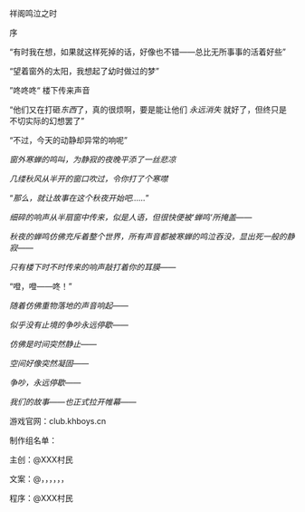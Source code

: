 祥阁鸣泣之时

序

“有时我在想，如果就这样死掉的话，好像也不错——总比无所事事的活着好些”

“望着窗外的太阳，我想起了幼时做过的梦”

”咚咚咚“ 楼下传来声音

“他们又在打砸*东西*了，真的很烦啊，要是能让他们 *永远消失* 就好了，但终只是不切实际的幻想罢了”

“不过，今天的动静却异常的响呢”

*窗外寒蝉的鸣叫，为静寂的夜晚平添了一丝悲凉*

*几缕秋风从半开的窗口吹过，令你打了个寒噤*

“*那么，就让故事在这个秋夜开始吧……*”

*细碎的响声从半扇窗中传来，似是人语，但很快便被‘蝉鸣‘所掩盖——*

*秋夜的蝉鸣仿佛充斥着整个世界，所有声音都被寒蝉的鸣泣吞没，显出死一般的静寂——*

*只有楼下时不时传来的响声敲打着你的耳膜——*

“噔，噔——咚！”

*随着仿佛重物落地的声音响起——*

*似乎没有止境的争吵永远停歇——*

*仿佛是时间突然静止——*

*空间好像突然凝固——*

*争吵，永远停歇——*

*我们的故事——也正式拉开帷幕——*





游戏官网：club.khboys.cn

制作组名单：

主创：@XXX村民

文案：@，，，，，，

程序：@XXX村民

